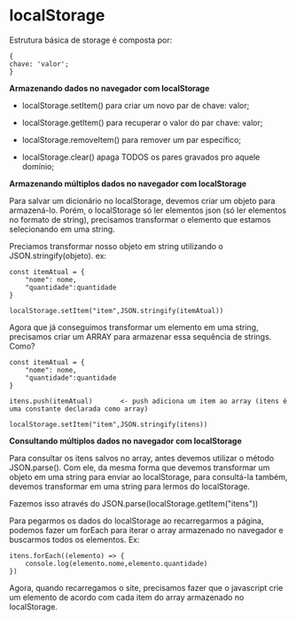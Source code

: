  # localStorage

 Estrutura básica de storage é composta por:

    {
    chave: 'valor';
    }

**Armazenando dados no navegador com localStorage**

* localStorage.setItem() para criar um novo par de chave: valor;

* localStorage.getItem() para recuperar o valor do par chave: valor;

* localStorage.removeItem() para remover um par específico;

* localStorage.clear() apaga TODOS os pares gravados pro aquele domínio;


**Armazenando múltiplos dados no navegador com localStorage**

Para salvar um dicionário no localStorage, devemos criar um objeto para armazená-lo. Porém, o localStorage só ler elementos json (só ler elementos no formato de string),
precisamos transformar o elemento que estamos selecionando em uma string.

Preciamos transformar nosso objeto em string utilizando o JSON.stringify(objeto). ex:

    const itemAtual = {
        "nome": nome,
        "quantidade":quantidade
    }
    
    localStorage.setItem("item",JSON.stringify(itemAtual))

Agora que já conseguimos transformar um elemento em uma string, precisamos criar um ARRAY para armazenar essa sequência de strings. Como?

    const itemAtual = {
        "nome": nome,
        "quantidade":quantidade
    }
    
    itens.push(itemAtual)       <- push adiciona um item ao array (itens é uma constante declarada como array)

    localStorage.setItem("item",JSON.stringify(itens))

**Consultando múltiplos dados no navegador com localStorage**

Para consultar os itens salvos no array, antes devemos utilizar o método JSON.parse(). Com ele, da mesma forma que devemos transformar um objeto em uma string para enviar ao localStorage, para consultá-la também, devemos transformar em uma string para lermos do localStorage.

Fazemos isso através do JSON.parse(localStorage.getItem("itens"))

Para pegarmos os dados do localStorage ao recarregarmos a página, podemos fazer um forEach para iterar o array armazenado no navegador e buscarmos todos os elementos. Ex:

    itens.forEach((elemento) => {
        console.log(elemento.nome,elemento.quantidade)
    })

Agora, quando recarregamos o site, precisamos fazer que o javascript crie um elemento de acordo com cada item do array armazenado no localStorage.